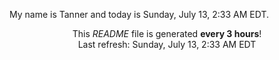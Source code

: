 My name is Tanner and today is Sunday, July 13, 2:33 AM EDT.

<p align="center">This <i>README</i> file is generated <b>every 3 hours</b>!</br>Last refresh: Sunday, July 13, 2:33 AM EDT<br /></p>
